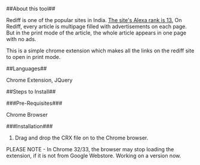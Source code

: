 ##About this tool##

Rediff is one of the popular sites in India. [The site's Alexa rank is 13.](http://www.alexa.com/siteinfo/rediff.com)
On Rediff, every article is multipage filled with advertisements on each page. But in the print mode of the article, the whole article appears in one page with no ads. 

This is a simple chrome extension which makes all the links on the rediff site to open in print mode. 


##Languages##

Chrome Extension, JQuery
     
##Steps to Install##

###Pre-Requisites###

Chrome Browser

###Installation###
  
1. Drag and drop the CRX file on to the Chrome browser. 

PLEASE NOTE - In Chrome 32/33, the browser may stop loading the extension, if it is not from Google Webstore. Working on a
version now. 

